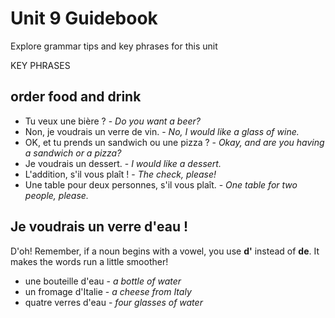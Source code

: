 # Unit 9 Guidebook

Explore grammar tips and key phrases for this unit

KEY PHRASES

## order food and drink

* Tu veux une bière ? - *Do you want a beer?*
* Non, je voudrais un verre de vin. - *No, I would like a glass of wine.*
* OK, et tu prends un sandwich ou une pizza ? - *Okay, and are you having a sandwich or a pizza?*
* Je voudrais un dessert. - *I would like a dessert.*
* L'addition, s'il vous plaît ! - *The check, please!*
* Une table pour deux personnes, s'il vous plaît. - *One table for two people, please.*

## Je voudrais un verre d'eau !

D'oh! Remember, if a noun begins with a vowel, you use **d'** instead of **de**. It makes the words run a little smoother!

* une bouteille d'eau - *a bottle of water*
* un fromage d'Italie - *a cheese from Italy*
* quatre verres d'eau - *four glasses of water*

